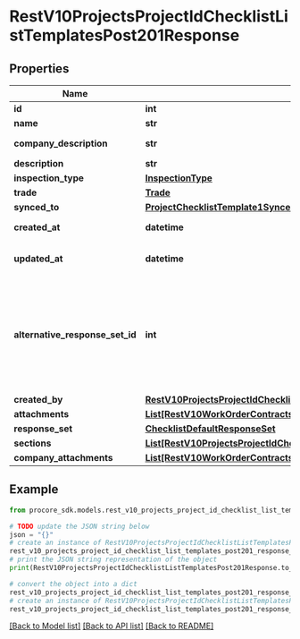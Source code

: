 # RestV10ProjectsProjectIdChecklistListTemplatesPost201Response


## Properties

Name | Type | Description | Notes
------------ | ------------- | ------------- | -------------
**id** | **int** | ID | [optional] 
**name** | **str** | Name | [optional] 
**company_description** | **str** | Company Description | [optional] 
**description** | **str** | Description | [optional] 
**inspection_type** | [**InspectionType**](InspectionType.md) |  | [optional] 
**trade** | [**Trade**](Trade.md) |  | [optional] 
**synced_to** | [**ProjectChecklistTemplate1SyncedTo**](ProjectChecklistTemplate1SyncedTo.md) |  | [optional] 
**created_at** | **datetime** | Timestamp of creation | [optional] 
**updated_at** | **datetime** | Timestamp of last update | [optional] 
**alternative_response_set_id** | **int** | The ID of the associated Alternative Response Set (if null, the default response set is being used) | [optional] 
**created_by** | [**RestV10ProjectsProjectIdChecklistListTemplatesPost201ResponseAllOfCreatedBy**](RestV10ProjectsProjectIdChecklistListTemplatesPost201ResponseAllOfCreatedBy.md) |  | [optional] 
**attachments** | [**List[RestV10WorkOrderContractsPost201ResponseAttachmentsInner]**](RestV10WorkOrderContractsPost201ResponseAttachmentsInner.md) | Attachments | [optional] 
**response_set** | [**ChecklistDefaultResponseSet**](ChecklistDefaultResponseSet.md) |  | [optional] 
**sections** | [**List[RestV10ProjectsProjectIdChecklistListTemplatesPost201ResponseAllOfSectionsInner]**](RestV10ProjectsProjectIdChecklistListTemplatesPost201ResponseAllOfSectionsInner.md) | Sections | [optional] 
**company_attachments** | [**List[RestV10WorkOrderContractsPost201ResponseAttachmentsInner]**](RestV10WorkOrderContractsPost201ResponseAttachmentsInner.md) |  | [optional] 

## Example

```python
from procore_sdk.models.rest_v10_projects_project_id_checklist_list_templates_post201_response import RestV10ProjectsProjectIdChecklistListTemplatesPost201Response

# TODO update the JSON string below
json = "{}"
# create an instance of RestV10ProjectsProjectIdChecklistListTemplatesPost201Response from a JSON string
rest_v10_projects_project_id_checklist_list_templates_post201_response_instance = RestV10ProjectsProjectIdChecklistListTemplatesPost201Response.from_json(json)
# print the JSON string representation of the object
print(RestV10ProjectsProjectIdChecklistListTemplatesPost201Response.to_json())

# convert the object into a dict
rest_v10_projects_project_id_checklist_list_templates_post201_response_dict = rest_v10_projects_project_id_checklist_list_templates_post201_response_instance.to_dict()
# create an instance of RestV10ProjectsProjectIdChecklistListTemplatesPost201Response from a dict
rest_v10_projects_project_id_checklist_list_templates_post201_response_from_dict = RestV10ProjectsProjectIdChecklistListTemplatesPost201Response.from_dict(rest_v10_projects_project_id_checklist_list_templates_post201_response_dict)
```
[[Back to Model list]](../README.md#documentation-for-models) [[Back to API list]](../README.md#documentation-for-api-endpoints) [[Back to README]](../README.md)


